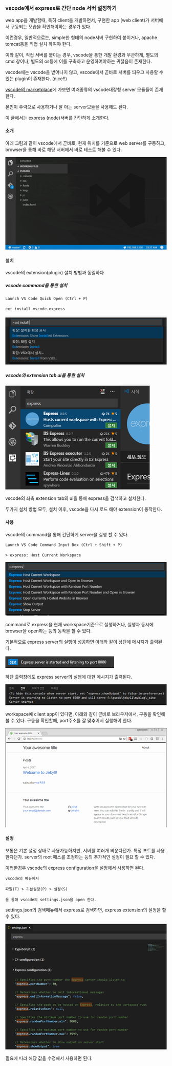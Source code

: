 ### vscode에서 express로 간단 node 서버 설정하기

web app을 개발할때, 특히 client을 개발하면서, 구현한 app \(web client\)가 서버에서 구동되는 모습을 확인해야하는 경우가 있다.

이런경우, 일반적으로는, simple한 형태의 node서버 구현하여 붙이거나, apache tomcat등을 직접 설치 하여야 한다.

이와 같이, 직접 서버를 붙이는 경우, vscode을 통한 개발 환경과 무관하게, 별도의 cmd 창이나, 별도의 os등에 이를 구축하고 운영하여야하는 귀찮음이 존재한다.

vscode에는 vscode을 벋어나지 않고, vscode에서 곧바로 서버를 띄우고 사용할 수 있는 plugin이 존재한다. \(nice!!\)

[vscode의 marketplace](https://marketplace.visualstudio.com/)에 가보면 여러종류의 vscode내장형 server 모듈들이 존재한다.

본인이 주력으로 사용하거나 잘 아는 server모듈을 사용해도 된다.

이 글에서는 express \(node\)서버를 간단하게 소개한다.



#### 소개

아래 그림과 같이 vscode에서 곧바로, 현재 위치를 기준으로 web server를 구동하고, browser을 통해 바로 해당 서버에서 바로 테스트 해볼 수 있다.

![](/assets/vscode-express-review..gif)

#### 설치

vscode의 extension\(plugin\) 설치 방법과 동일하다

##### vscode command을 통한 설치

```
Launch VS Code Quick Open (Ctrl + P)

ext install vscode-express
```

![](/assets/vscode-ext-command-install.png)

##### vscode의 extension tab ui을 통한 설치

![](/assets/vscode-ext-ui-install.png)

vscode의 좌측 extension tab의 ui을 통해 express을 검색하고 설치한다.

두가지 설치 방법 모두, 설치 이후, vscode을 다시 로드 해야 extension이 동작한다.



#### 사용

vscode의 command을 통해 간단하게 server을 실행 할 수 있다.

```
Launch VS Code Command Input Box (Ctrl + Shift + P)

> express: Host Current Workspace
```

![](/assets/vscode-express-ext-run.png)

command로 express을 현재 workspace기준으로 실행하거나, 실행과 동시에 browser을 open하는 등의 동작을 할 수 있다.

기본적으로 express server의 실행이 성공하면 아래와 같이 상단에 메시지가 출력된다.

![](/assets/vscode-express-ext-run-success.png)

하단 출력창에도 express server의 실행에 대한 메시지가 출력된다.

![](/assets/vscode-express-run-output.png)

workspace에 client app이 있다면, 아래와 같이 곧바로 브라우저에서, 구동을 확인해 볼 수 있다. 구동을 확인할때, port주소를 잘 맞추어서 실행해야 한다.

![](/assets/client-run.png)

#### 설정

보통은 기본 설정 상태로 사용가능하지만, 서버를 여러개 띄운다던가. 특정 포트를 사용한다던가. server의 root 패스를 조정하는 등의 추가적인 설정이 필요 할 수 있다.

이러한경우 vscode의 express configuration을 설정해서 사용하면 된다.

```
vscode의 메뉴에서

파일(F) > 기본설정(P) > 설정(S)

을 통해 vscode의 settings.json을 open 한다.
```

settings.json의 검색메뉴에서 express로 검색하면, express extension의 설정을 할 수 있다.

![](/assets/vscode-express-ext-setting.png)

필요에 따라 해당 값을 수정해서 사용하면 된다.








